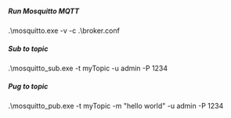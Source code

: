 ##### Run Mosquitto MQTT

.\mosquitto.exe -v -c .\broker.conf

##### Sub to topic

.\mosquitto_sub.exe -t myTopic -u admin -P 1234

##### Pug to topic

.\mosquitto_pub.exe -t myTopic -m "hello world" -u admin -P 1234
